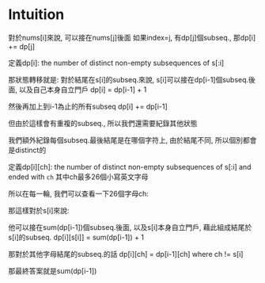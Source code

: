 # Intuition

對於nums[i]來說, 可以接在nums[j]後面
如果index=j, 有dp[j]個subseq., 那dp[i] += dp[j]

定義dp[i]: the number of distinct non-empty subsequences of s[:i]

那狀態轉移就是:
對於結尾在s[i]的subseq.來說, s[i]可以接在dp[i-1]個subseq.後面, 以及自己本身自立門戶
dp[i] = dp[i-1] + 1

然後再加上到i-1為止的所有subseq
dp[i] += dp[i-1]

但由於這樣會有重複的subseq., 所以我們還需要紀錄其他狀態

我們額外紀錄每個subseq.最後結尾是在哪個字符上,
由於結尾不同, 所以個別都會是distinct的

定義dp[i][ch]: the number of distinct non-empty subsequences of s[:i] and ended with `ch`
其中ch最多26個小寫英文字母

所以在每一輪, 我們可以查看一下26個字母ch:

那這樣對於s[i]來說:

他可以接在sum(dp[i-1])個subseq.後面, 以及s[i]本身自立門戶, 藉此組成結尾於s[i]的subseq.
dp[i][s[i]] = sum(dp[i-1]) + 1

那對於其他字母結尾的subseq.的話
dp[i][ch] = dp[i-1][ch] where ch != s[i]

那最終答案就是sum(dp[i-1])
